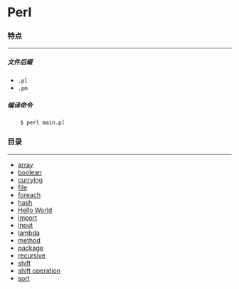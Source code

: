Perl
===

### 特点
---
##### 文件后缀
* `.pl`
* `.pm`

##### 编译命令
```
	$ perl main.pl
```

### 目录
---
* [array](https://github.com/PFei-He/Language-Study-Note/tree/master/Perl/array)
* [boolean](https://github.com/PFei-He/Language-Study-Note/tree/master/Perl/boolean)
* [currying](https://github.com/PFei-He/Language-Study-Note/tree/master/Perl/currying)
* [file](https://github.com/PFei-He/Language-Study-Note/tree/master/Perl/file)
* [foreach](https://github.com/PFei-He/Language-Study-Note/tree/master/Perl/foreach)
* [hash](https://github.com/PFei-He/Language-Study-Note/tree/master/Perl/hash)
* [Hello World](https://github.com/PFei-He/Language-Study-Note/tree/master/Perl/Hello%20World)
* [import](https://github.com/PFei-He/Language-Study-Note/tree/master/Perl/import)
* [input](https://github.com/PFei-He/Language-Study-Note/tree/master/Perl/input)
* [lambda](https://github.com/PFei-He/Language-Study-Note/tree/master/Perl/lambda%20-%20closure)
* [method](https://github.com/PFei-He/Language-Study-Note/tree/master/Perl/method)
* [package](https://github.com/PFei-He/Language-Study-Note/tree/master/Perl/package)
* [recursive](https://github.com/PFei-He/Language-Study-Note/tree/master/Perl/recursive%20algorithm)
* [shift](https://github.com/PFei-He/Language-Study-Note/tree/master/Perl/shift)
* [shift operation](https://github.com/PFei-He/Language-Study-Note/tree/master/Perl/shift%20operation)
* [sort](https://github.com/PFei-He/Language-Study-Note/tree/master/Perl/sort)
